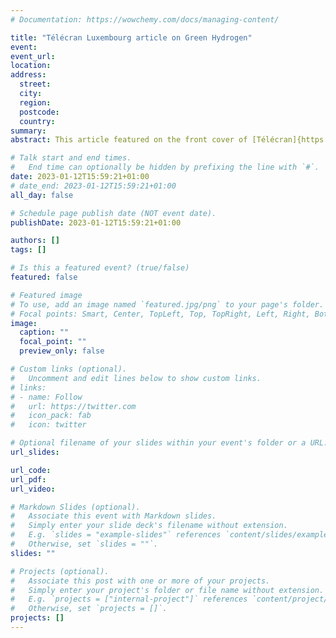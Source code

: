 ```yaml
---
# Documentation: https://wowchemy.com/docs/managing-content/

title: "Télécran Luxembourg article on Green Hydrogen"
event:
event_url:
location:
address:
  street:
  city:
  region:
  postcode:
  country:
summary:
abstract: This article featured on the front cover of [Télécran]{https://www.telecran.lu} Issue 3/2023 and discusses hydrogen in Luxembourg, the work of the Paul Wurth Chair, and in particular the future possible scenarious in mobility decarbonisation via green hydrogen.

# Talk start and end times.
#   End time can optionally be hidden by prefixing the line with `#`.
date: 2023-01-12T15:59:21+01:00
# date_end: 2023-01-12T15:59:21+01:00
all_day: false

# Schedule page publish date (NOT event date).
publishDate: 2023-01-12T15:59:21+01:00

authors: []
tags: []

# Is this a featured event? (true/false)
featured: false

# Featured image
# To use, add an image named `featured.jpg/png` to your page's folder. 
# Focal points: Smart, Center, TopLeft, Top, TopRight, Left, Right, BottomLeft, Bottom, BottomRight.
image:
  caption: ""
  focal_point: ""
  preview_only: false

# Custom links (optional).
#   Uncomment and edit lines below to show custom links.
# links:
# - name: Follow
#   url: https://twitter.com
#   icon_pack: fab
#   icon: twitter

# Optional filename of your slides within your event's folder or a URL.
url_slides:

url_code:
url_pdf:
url_video:

# Markdown Slides (optional).
#   Associate this event with Markdown slides.
#   Simply enter your slide deck's filename without extension.
#   E.g. `slides = "example-slides"` references `content/slides/example-slides.md`.
#   Otherwise, set `slides = ""`.
slides: ""

# Projects (optional).
#   Associate this post with one or more of your projects.
#   Simply enter your project's folder or file name without extension.
#   E.g. `projects = ["internal-project"]` references `content/project/deep-learning/index.md`.
#   Otherwise, set `projects = []`.
projects: []
---
```

